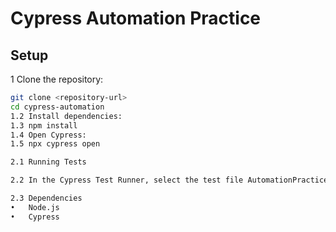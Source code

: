 # Cypress Automation Practice

## Setup

1 Clone the repository:
   ```bash
   git clone <repository-url>
   cd cypress-automation
1.2	Install dependencies:
1.3	npm install
1.4	Open Cypress:
1.5	npx cypress open

2.1	Running Tests

2.2	In the Cypress Test Runner, select the test file AutomationPracticeTest.js to run the tests.

2.3	Dependencies
•	Node.js
•	Cypress

